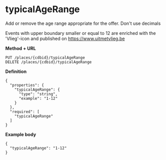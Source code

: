 ---
---

# typicalAgeRange

Add or remove the age range appropriate for the offer. 
Don't use decimals

Events with upper boundary smaller or equal to 12 are enriched with the 'Vlieg'-icon and published on https://www.uitmetvlieg.be

**Method + URL**

```
PUT /places/{cdbid}/typicalAgeRange
DELETE /places/{cdbid}/typicalAgeRange
```


**Definition**
```
{
  "properties": {
    "typicalAgeRange": {
      "type": "string",
      "example": "1-12"
    }
  },
  "required": [
    "typicalAgeRange"
  ]
}
```

**Example body**
```
{
  "typicalAgeRange": "1-12"
}
```